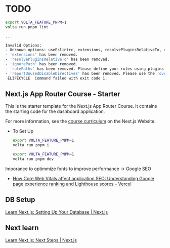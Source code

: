 # TODO

```bash
export VOLTA_FEATURE_PNPM=1
volta run pnpm lint

...

Invalid Options:
- Unknown options: useEslintrc, extensions, resolvePluginsRelativeTo, rulePaths, ignorePath, reportUnusedDisableDirectives
- 'extensions' has been removed.
- 'resolvePluginsRelativeTo' has been removed.
- 'ignorePath' has been removed.
- 'rulePaths' has been removed. Please define your rules using plugins.
- 'reportUnusedDisableDirectives' has been removed. Please use the 'overrideConfig.linterOptions.reportUnusedDisableDirectives' option instead.
 ELIFECYCLE  Command failed with exit code 1.

```


## Next.js App Router Course - Starter

This is the starter template for the Next.js App Router Course. It contains the starting code for the dashboard application.

For more information, see the [course curriculum](https://nextjs.org/learn) on the Next.js Website.

- To Set Up
  ```bash
  export VOLTA_FEATURE_PNPM=1
  volta run pnpm i
  ```
  ```bash
  export VOLTA_FEATURE_PNPM=1
  volta run pnpm dev
  ```

Imporance to optimmize fonts to improve performance -> Google SEO
- [How Core Web Vitals affect application SEO: Understanding Google page experience ranking and Lighthouse scores – Vercel](https://vercel.com/blog/how-core-web-vitals-affect-seo)


## DB Setup

[Learn Next.js: Setting Up Your Database | Next.js](https://nextjs.org/learn/dashboard-app/setting-up-your-database)

## Next learn

[Learn Next.js: Next Steps | Next.js](https://nextjs.org/learn/dashboard-app/next-steps)
